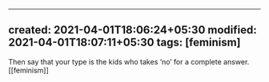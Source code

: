 
---
created: 2021-04-01T18:06:24+05:30
modified: 2021-04-01T18:07:11+05:30
tags: [feminism]
---
 Then say that your type is the kids who takes ‘no’ for a complete answer. 
[[feminism]]